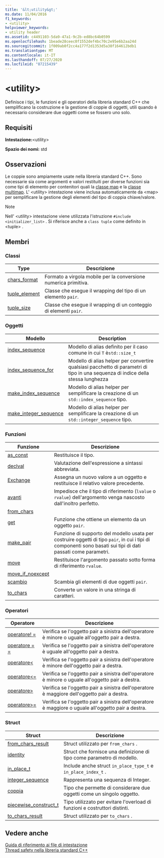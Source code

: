 ```yaml
---
title: '&lt;utility&gt;'
ms.date: 11/04/2016
f1_keywords:
- <utility>
helpviewer_keywords:
- utility header
ms.assetid: c4491103-5da9-47a1-9c2b-ed8bc64b0599
ms.openlocfilehash: 1beade28ceec0f1552def4bc70c2e95e6b2aa24d
ms.sourcegitcommit: 1f009ab0f2cc4a177f2d1353d5a38f164612bdb1
ms.translationtype: MT
ms.contentlocale: it-IT
ms.lasthandoff: 07/27/2020
ms.locfileid: "87215439"
---
```

# <a name="ltutilitygt"></a>&lt;utility&gt;

Definisce i tipi, le funzioni e gli operatori della libreria standard C++ che semplificano la costruzione e la gestione di coppie di oggetti, utili quando è necessario considerare due oggetti come se fossero uno solo.

## <a name="requirements"></a>Requisiti

**Intestazione:**\<utility>

**Spazio dei nomi:** std

## <a name="remarks"></a>Osservazioni

Le coppie sono ampiamente usate nella libreria standard C++. Sono necessarie sia come argomenti e valori restituiti per diverse funzioni sia come tipi di elemento per contenitori quali la [classe map](../standard-library/map-class.md) e la [classe multimap](../standard-library/multimap-class.md). L' \<utility> intestazione viene inclusa automaticamente da \<map> per semplificare la gestione degli elementi del tipo di coppia chiave/valore.

> [!NOTE]
> Nell' \<utility> intestazione viene utilizzata l'istruzione `#include <initializer_list>` . Si riferisce anche a `class tuple` come definito in \<tuple> .

## <a name="members"></a>Membri

### <a name="classes"></a>Classi

|Type|Descrizione|
|-|-|
|[chars_format](../standard-library/chars-format-class.md)|Formato a virgola mobile per la conversione numerica primitiva.|
|[tuple_element](../standard-library/tuple-element-class-tuple.md)|Classe che esegue il wrapping del tipo di un elemento `pair`.|
|[tuple_size](../standard-library/tuple-size-class-tuple.md)|Classe che esegue il wrapping di un conteggio di elementi `pair`.|

### <a name="objects"></a>Oggetti

|Modello|Description|
|-|-|
|[index_sequence](../standard-library/utility-functions.md#index_sequence)|Modello di alias definito per il caso comune in cui `T` è`std::size_t`  |
|[index_sequence_for](../standard-library/utility-functions.md#index_sequence_for)|Modello di alias helper per convertire qualsiasi pacchetto di parametri di tipo in una sequenza di indice della stessa lunghezza|
|[make_index_sequence](../standard-library/utility-functions.md#make_index_sequence)| Modello di alias helper per semplificare la creazione di un `std::index_sequence` tipo. |
|[make_integer_sequence](../standard-library/utility-functions.md#make_integer_sequence)|Modello di alias helper per semplificare la creazione di un `std::integer_sequence` tipo.|

### <a name="functions"></a>Funzioni

|Funzione|Descrizione|
|-|-|
|[as_const](../standard-library/utility-functions.md#asconst)|Restituisce il tipo.|
|[declval](../standard-library/utility-functions.md#declval)|Valutazione dell'espressione a sintassi abbreviata.|
|[Exchange](../standard-library/utility-functions.md#exchange)|Assegna un nuovo valore a un oggetto e restituisce il relativo valore precedente.|
|[avanti](../standard-library/utility-functions.md#forward)|Impedisce che il tipo di riferimento (`lvalue` o `rvalue`) dell'argomento venga nascosto dall'inoltro perfetto.|
|[from_chars](../standard-library/utility-functions.md#from_chars)||
|[get](../standard-library/utility-functions.md#get)|Funzione che ottiene un elemento da un oggetto `pair`.|
|[make_pair](../standard-library/utility-functions.md#make_pair)|Funzione di supporto del modello usata per costruire oggetti di tipo `pair`, in cui i tipi di componenti sono basati sui tipi di dati passati come parametri.|
|[move](../standard-library/utility-functions.md#move)|Restituisce l'argomento passato sotto forma di riferimento `rvalue`.|
|[move_if_noexcept](../standard-library/utility-functions.md#moveif)||
|[scambio](../standard-library/utility-functions.md#swap)|Scambia gli elementi di due oggetti `pair`.|
|[to_chars](../standard-library/utility-functions.md#to_chars)|Converte un valore in una stringa di caratteri.|

### <a name="operators"></a>Operatori

|Operatore|Descrizione|
|-|-|
|[operatore! =](../standard-library/utility-operators.md#op_neq)|Verifica se l'oggetto pair a sinistra dell'operatore è minore o uguale all'oggetto pair a destra.|
|[operatore = =](../standard-library/utility-operators.md#op_eq_eq)|Verifica se l'oggetto pair a sinistra dell'operatore è uguale all'oggetto pair a destra.|
|[operatore\<](../standard-library/utility-operators.md#op_lt)|Verifica se l'oggetto pair a sinistra dell'operatore è minore dell'oggetto pair a destra.|
|[operatore\<=](../standard-library/utility-operators.md#op_gt_eq)|Verifica se l'oggetto pair a sinistra dell'operatore è minore o uguale all'oggetto pair a destra.|
|[operatore>](../standard-library/utility-operators.md#op_gt)|Verifica se l'oggetto pair a sinistra dell'operatore è maggiore dell'oggetto pair a destra.|
|[operatore>=](../standard-library/utility-operators.md#op_gt_eq)|Verifica se l'oggetto pair a sinistra dell'operatore è maggiore o uguale all'oggetto pair a destra.|

### <a name="structs"></a>Struct

|Struct|Descrizione|
|-|-|
|[from_chars_result](../standard-library/from-chars-result-structure.md)|Struct utilizzato per `from_chars` .|
|[identity](../standard-library/identity-structure.md)|Struct che fornisce una definizione di tipo come parametro di modello.|
|[in_place_t](../standard-library/in-place-t-struct.md)|Include anche struct `in_place_type_t` e `in_place_index_t` .|
|[integer_sequence](../standard-library/integer-sequence-class.md)|Rappresenta una sequenza di Integer.|
|[coppia](../standard-library/pair-structure.md)|Tipo che permette di considerare due oggetti come un singolo oggetto.|
|[piecewise_construct_t](../standard-library/piecewise-construct-t-structure.md)|Tipo utilizzato per evitare l'overload di funzioni e costruttori distinti.|
|[to_chars_result](../standard-library/to-chars-result-structure.md)|Struct utilizzato per `to_chars` .|

## <a name="see-also"></a>Vedere anche

[Guida di riferimento ai file di intestazione](../standard-library/cpp-standard-library-header-files.md)\
[Thread safety nella libreria standard C++](../standard-library/thread-safety-in-the-cpp-standard-library.md)
